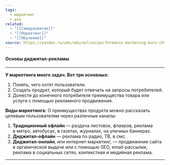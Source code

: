 ```yaml
---
tags:
  - маркетинг
  - рся
related:
  - "[[Саморазвитие]]"
  - "[[Маркетинг]]"
  - "[[Обучение]]"
source: https://yandex.ru/adv/edu/online/performance-marketing-kurs-chto-takoe-reklama
---
```

#### Основы диджитал-рекламы
---
**У маркетинга много задач. Вот три основных:**
1. Понять, чего хотят пользователи.
2. Создать продукт, который будет отвечать на запросы потребителей.
3. Донести до конечного потребителя преимущества товара или услуги с помощью рекламного продвижения.

**Виды маркетинга:**
О преимуществах продукта можно рассказать целевым пользователям через различные каналы:
1. **Традиционный офлайн** — раздача листовок, флаеров, реклама в метро, автобусах, в газетах, журналах, на уличных баннерах.
2. **Диджитал-офлайн** — реклама по радио, ТВ, в смс.
3. **Диджитал-онлайн**, или интернет-маркетинг, — продвижение сайта в органической выдаче или с помощью SEO, email-рассылки, реклама в социальных сетях, контекстная и медийная реклама.
---
